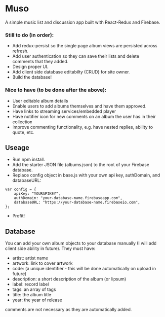 # Muso

A simple music list and discussion app built with React-Redux and Firebase.

### Still to do (in order):

- Add redux-persist so the single page album views are persisted across refresh.
- Add user authentication so they can save their lists and delete comments that they added.
- Design proper UI.
- Add client side database editabilty (CRUD) for site owner.
- Build the database!

### Nice to have (to be done after the above):

- User editable album details
- Enable users to add albums themselves and have them approved.
- Have links to streaming services/embedded player
- Have notifier icon for new comments on an album the user has in their collection
- Improve commenting functionality, e.g. have nested replies, ability to quote, etc.

## Useage

- Run npm install.
- Add the starter JSON file (albums.json) to the root of your Firebase database.
- Replace config object in base.js with your own api key, authDomain, and databaseURL:

~~~
var config = {
    apiKey: "YOURAPIKEY",
    authDomain: "your-database-name.firebaseapp.com",
    databaseURL: "https://your-database-name.firebaseio.com",
};
~~~
- Profit!

## Database

You can add your own album objects to your database manually (I will add client side ability in future). They must have: 

- artist: artist name
- artwork: link to cover artwork
- code: (a unique identifier - this will be done automatically on upload in future)
- description: a short description of the album (or lipsum)
- label: record label
- tags: an array of tags
- title: the album title
- year: the year of release

comments are not necessary as they are automatically added.

